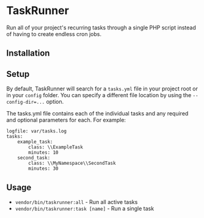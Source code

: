 TaskRunner
==========

Run all of your project's recurring tasks through a single PHP script instead of having to
create endless cron jobs.

Installation
------------

Setup
-----

By default, TaskRunner will search for a `tasks.yml` file in your project root or in your
`config` folder. You can specify a different file location by using the `--config-dir=...`
option.

The tasks.yml file contains each of the individual tasks and any required and optional parameters for each.
For example:

    logfile: var/tasks.log
    tasks:
        example_task:
            class: \\ExampleTask
            minutes: 10
        second_task:
            class: \\MyNamespace\\SecondTask
            minutes: 30

Usage
-----

* `vendor/bin/taskrunner:all` - Run all active tasks
* `vendor/bin/taskrunner:task [name]` - Run a single task